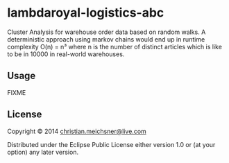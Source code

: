 # lambdaroyal-logistics-abc

Cluster Analysis for warehouse order data based on random walks. A deterministic approach using markov chains would end up in runtime complexity O(n) = n³ where n is the number of distinct articles which is like to be in 10000 in real-world warehouses.

## Usage

FIXME

## License

Copyright © 2014 christian.meichsner@live.com

Distributed under the Eclipse Public License either version 1.0 or (at
your option) any later version.
